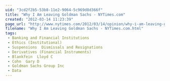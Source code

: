 ```yaml
---
uid: "3cd2f2b5-53b8-11e2-9064-5c969d8d366f"
title: "Why I Am Leaving Goldman Sachs - NYTimes.com"
created: "2012-03-14 11:23:39"
page_url: "http://www.nytimes.com/2012/03/14/opinion/why-i-am-leaving-goldman-sachs.html?_r=1"
filename: "Why I Am Leaving Goldman Sachs - NYTimes.com.html"
tags: 
 - Banking and Financial Institutions
 - Ethics (Institutional)
 - Suspensions  Dismissals and Resignations
 - Derivatives (Financial Instruments)
 - Blankfein  Lloyd C
 - Cohn  Gary D
 - Goldman Sachs Group Inc
 - Data
---
```

